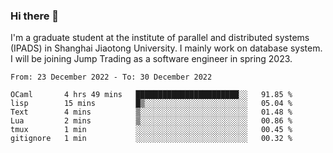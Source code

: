 ### Hi there 👋

I'm a graduate student at the institute of parallel and distributed systems (IPADS) in Shanghai Jiaotong University. I mainly work on database system. I will be joining Jump Trading as a software engineer in spring 2023.

<!--START_SECTION:waka-->

```text
From: 23 December 2022 - To: 30 December 2022

OCaml       4 hrs 49 mins   ███████████████████████░░   91.85 %
lisp        15 mins         █▒░░░░░░░░░░░░░░░░░░░░░░░   05.04 %
Text        4 mins          ▒░░░░░░░░░░░░░░░░░░░░░░░░   01.48 %
Lua         2 mins          ▒░░░░░░░░░░░░░░░░░░░░░░░░   00.86 %
tmux        1 min           ░░░░░░░░░░░░░░░░░░░░░░░░░   00.45 %
gitignore   1 min           ░░░░░░░░░░░░░░░░░░░░░░░░░   00.32 %
```

<!--END_SECTION:waka-->

<!--
**yqmmm/yqmmm** is a ✨ _special_ ✨ repository because its `README.md` (this file) appears on your GitHub profile.

Here are some ideas to get you started:

- 🔭 I’m currently working on ...
- 🌱 I’m currently learning ...
- 👯 I’m looking to collaborate on ...
- 🤔 I’m looking for help with ...
- 💬 Ask me about ...
- 📫 How to reach me: ...
- 😄 Pronouns: ...
- ⚡ Fun fact: ...
-->
